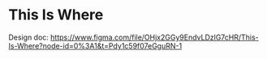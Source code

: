 # This Is Where
Design doc: https://www.figma.com/file/OHjx2GGy9EndvLDzlG7cHR/This-Is-Where?node-id=0%3A1&t=Pdy1c59f07eGguRN-1
